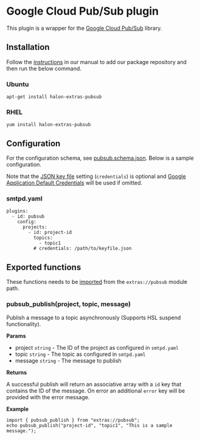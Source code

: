 # Google Cloud Pub/Sub plugin

This plugin is a wrapper for the [Google Cloud Pub/Sub](https://pkg.go.dev/cloud.google.com/go/pubsub) library.

## Installation

Follow the [instructions](https://docs.halon.io/manual/comp_install.html#installation) in our manual to add our package repository and then run the below command.

### Ubuntu

```
apt-get install halon-extras-pubsub
```

### RHEL

```
yum install halon-extras-pubsub
```

## Configuration
For the configuration schema, see [pubsub.schema.json](pubsub.schema.json). Below is a sample configuration.

Note that the [JSON key file](https://cloud.google.com/iam/docs/managing-service-account-keys) setting (`credentials`) is optional and [Google Application Default Credentials](https://cloud.google.com/docs/authentication/application-default-credentials) will be used if omitted.

### smtpd.yaml

```
plugins:
  - id: pubsub
    config:
      projects:
        - id: project-id
          topics:
            - topic1
          # credentials: /path/to/keyfile.json
```

## Exported functions

These functions needs to be [imported](https://docs.halon.io/hsl/structures.html#import) from the `extras://pubsub` module path.

### pubsub_publish(project, topic, message)

Publish a message to a topic asynchronously (Supports HSL suspend functionality).

**Params**

- project `string` - The ID of the project as configured in `smtpd.yaml`
- topic `string` - The topic as configured in `smtpd.yaml`
- message `string` - The message to publish

**Returns**

A successful publish will return an associative array with a `id` key that contains the ID of the message. On error an additional `error` key will be provided with the error message.

**Example**

```
import { pubsub_publish } from "extras://pubsub";
echo pubsub_publish("project-id", "topic1", "This is a sample message.");
```
